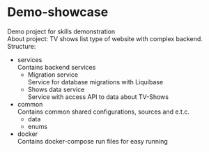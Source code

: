 # Demo-showcase
Demo project for skills demonstration \
About project: TV shows list type of website with complex backend. \
Structure:
* services\
Contains backend services
    * Migration service \
    Service for database migrations with Liquibase
    * Shows data service \
    Service with access API to data about TV-Shows
* common \
Contains common shared configurations, sources and e.t.c.
   * data
   * enums
* docker \
Contains docker-compose run files for easy running
